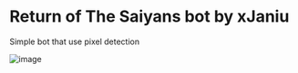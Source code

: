 # Return of The Saiyans bot by xJaniu

Simple bot that use pixel detection


![image](https://user-images.githubusercontent.com/73339661/169854807-1e1a33d2-13c0-43fd-a28b-415dec17fdb8.png)
